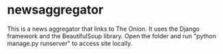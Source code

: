 # newsaggregator
This is a news aggregator that links to The Onion. It uses the Django framework and the BeautifulSoup library. Open the folder and run "python manage.py runserver" to access site locally.

